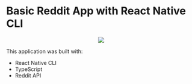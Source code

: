 # Basic Reddit App with React Native CLI

<div align="center">
  <img src="https://res.cloudinary.com/dwqr4s7gp/image/upload/v1627012519/reddit_ready_oghm9k.jpg" >
</div>


This application was built with:
* React Native CLI
* TypeScript
* Reddit API